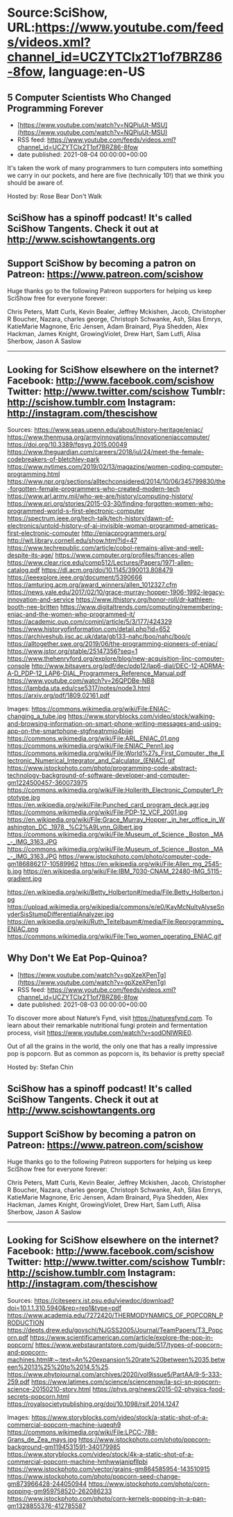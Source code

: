 # Source:SciShow, URL:https://www.youtube.com/feeds/videos.xml?channel_id=UCZYTClx2T1of7BRZ86-8fow, language:en-US

## 5 Computer Scientists Who Changed Programming Forever
 - [https://www.youtube.com/watch?v=NQPiuUt-MSU](https://www.youtube.com/watch?v=NQPiuUt-MSU)
 - RSS feed: https://www.youtube.com/feeds/videos.xml?channel_id=UCZYTClx2T1of7BRZ86-8fow
 - date published: 2021-08-04 00:00:00+00:00

It's taken the work of many programmers to turn computers into something we carry in our pockets, and here are five (technically 10!) that we think you should be aware of.

Hosted by: Rose Bear Don't Walk

SciShow has a spinoff podcast! It's called SciShow Tangents. Check it out at http://www.scishowtangents.org
----------
Support SciShow by becoming a patron on Patreon: https://www.patreon.com/scishow
----------
Huge thanks go to the following Patreon supporters for helping us keep SciShow free for everyone forever:

Chris Peters, Matt Curls, Kevin Bealer, Jeffrey Mckishen, Jacob, Christopher R Boucher, Nazara, charles george, Christoph Schwanke, Ash, Silas Emrys, KatieMarie Magnone, Eric Jensen, Adam Brainard, Piya Shedden, Alex Hackman, James Knight, GrowingViolet, Drew Hart, Sam Lutfi, Alisa Sherbow, Jason A Saslow

----------
Looking for SciShow elsewhere on the internet?
Facebook: http://www.facebook.com/scishow
Twitter: http://www.twitter.com/scishow
Tumblr: http://scishow.tumblr.com
Instagram: http://instagram.com/thescishow
----------
Sources:
https://www.seas.upenn.edu/about/history-heritage/eniac/
https://www.thenmusa.org/armyinnovations/innovationeniaccomputer/
https://doi.org/10.3389/fpsyg.2015.00049
https://www.theguardian.com/careers/2018/jul/24/meet-the-female-codebreakers-of-bletchley-park 
https://www.nytimes.com/2019/02/13/magazine/women-coding-computer-programming.html  
https://www.npr.org/sections/alltechconsidered/2014/10/06/345799830/the-forgotten-female-programmers-who-created-modern-tech 
https://www.arl.army.mil/who-we-are/history/computing-history/ 
https://www.pri.org/stories/2015-03-30/finding-forgotten-women-who-programmed-world-s-first-electronic-computer
https://spectrum.ieee.org/tech-talk/tech-history/dawn-of-electronics/untold-history-of-ai-invisible-woman-programmed-americas-first-electronic-computer
http://eniacprogrammers.org/ 
http://wit.library.cornell.edu/show.html?id=47 
https://www.techrepublic.com/article/cobol-remains-alive-and-well-despite-its-age/ 
https://www.computer.org/profiles/frances-allen
https://www.clear.rice.edu/comp512/Lectures/Papers/1971-allen-catalog.pdf
https://dl.acm.org/doi/10.1145/390013.808479
https://ieeexplore.ieee.org/document/5390666
https://amturing.acm.org/award_winners/allen_1012327.cfm 
https://news.yale.edu/2017/02/10/grace-murray-hopper-1906-1992-legacy-innovation-and-service 
https://www.ithistory.org/honor-roll/dr-kathleen-booth-nee-britten 
https://www.digitaltrends.com/computing/remembering-eniac-and-the-women-who-programmed-it/ 
https://academic.oup.com/comjnl/article/5/3/177/424329 
https://www.historyofinformation.com/detail.php?id=652 
https://archiveshub.jisc.ac.uk/data/gb133-nahc/boo/nahc/boo/c
https://alltogether.swe.org/2019/06/the-programming-pioneers-of-eniac/
https://www.jstor.org/stable/25147356?seq=1
https://www.thehenryford.org/explore/blog/new-acquisition-linc-computer-console
http://www.bitsavers.org/pdf/dec/pdp12/lap6-dial/DEC-12-ADRMA-A-D_PDP-12_LAP6-DIAL_Programmers_Reference_Manual.pdf
https://www.youtube.com/watch?v=26QPDBe-NB8
https://lambda.uta.edu/cse5317/notes/node3.html
https://arxiv.org/pdf/1809.02161.pdf

Images:
https://commons.wikimedia.org/wiki/File:ENIAC-changing_a_tube.jpg
https://www.storyblocks.com/video/stock/walking-and-browsing-information-on-smart-phone-writing-messages-and-using-app-on-the-smartphone-stgfneatnmjo4bjjei
https://commons.wikimedia.org/wiki/File:ARL_ENIAC_01.png
https://commons.wikimedia.org/wiki/File:ENIAC_Penn1.jpg
https://commons.wikimedia.org/wiki/File:World%27s_First_Computer,_the_Electronic_Numerical_Integrator_and_Calculator_(ENIAC).gif
https://www.istockphoto.com/photo/programming-code-abstract-technology-background-of-software-developer-and-computer-gm1224500457-360073975
https://commons.wikimedia.org/wiki/File:Hollerith_Electronic_Computer1_Prototype.jpg
https://en.wikipedia.org/wiki/File:Punched_card_program_deck.agr.jpg
https://commons.wikimedia.org/wiki/File:PDP-12_VCF_2001.jpg
https://en.wikipedia.org/wiki/File:Grace_Murray_Hopper,_in_her_office_in_Washington_DC,_1978,_%C2%A9Lynn_Gilbert.jpg
https://commons.wikimedia.org/wiki/File:Museum_of_Science,_Boston,_MA_-_IMG_3163.JPG
https://commons.wikimedia.org/wiki/File:Museum_of_Science,_Boston,_MA_-_IMG_3163.JPG
https://www.istockphoto.com/photo/computer-code-gm186886217-10589962
https://en.wikipedia.org/wiki/File:Allen_mg_2545-b.jpg
https://en.wikipedia.org/wiki/File:IBM_7030-CNAM_22480-IMG_5115-gradient.jpg

https://en.wikipedia.org/wiki/Betty_Holberton#/media/File:Betty_Holberton.jpg
https://upload.wikimedia.org/wikipedia/commons/e/e0/KayMcNultyAlyseSnyderSisStumpDifferentialAnalyzer.jpg
https://en.wikipedia.org/wiki/Ruth_Teitelbaum#/media/File:Reprogramming_ENIAC.png
https://commons.wikimedia.org/wiki/File:Two_women_operating_ENIAC.gif

## Why Don't We Eat Pop-Quinoa?
 - [https://www.youtube.com/watch?v=gpXzeXPenTg](https://www.youtube.com/watch?v=gpXzeXPenTg)
 - RSS feed: https://www.youtube.com/feeds/videos.xml?channel_id=UCZYTClx2T1of7BRZ86-8fow
 - date published: 2021-08-03 00:00:00+00:00

To discover more about Nature’s Fynd, visit https://naturesfynd.com. To learn about their remarkable nutritional fungi protein and fermentation process, visit https://www.youtube.com/watch?v=sodONlWRiE0.

Out of all the grains in the world, the only one that has a really impressive pop is popcorn. But as common as popcorn is, its behavior is pretty special!

Hosted by: Stefan Chin

SciShow has a spinoff podcast! It's called SciShow Tangents. Check it out at http://www.scishowtangents.org
----------
Support SciShow by becoming a patron on Patreon: https://www.patreon.com/scishow
----------
Huge thanks go to the following Patreon supporters for helping us keep SciShow free for everyone forever:

Chris Peters, Matt Curls, Kevin Bealer, Jeffrey Mckishen, Jacob, Christopher R Boucher, Nazara, charles george, Christoph Schwanke, Ash, Silas Emrys, KatieMarie Magnone, Eric Jensen, Adam Brainard, Piya Shedden, Alex Hackman, James Knight, GrowingViolet, Drew Hart, Sam Lutfi, Alisa Sherbow, Jason A Saslow

----------
Looking for SciShow elsewhere on the internet?
Facebook: http://www.facebook.com/scishow
Twitter: http://www.twitter.com/scishow
Tumblr: http://scishow.tumblr.com
Instagram: http://instagram.com/thescishow
----------
Sources:
https://citeseerx.ist.psu.edu/viewdoc/download?doi=10.1.1.310.5940&rep=rep1&type=pdf
https://www.academia.edu/7272420/THERMODYNAMICS_OF_POPCORN_PRODUCTION 
https://depts.drew.edu/govschl/NJGSS2005/Journal/TeamPapers/T3_Popcorn.pdf 
https://www.scientificamerican.com/article/explore-the-pop-in-popcorn/ 
https://www.webstaurantstore.com/guide/517/types-of-popcorn-and-popcorn-machines.html#:~:text=An%20expansion%20rate%20between%2035,between%2013%25%20to%2014.5%25. https://www.phytojournal.com/archives/2020/vol9issue5/PartAA/9-5-333-259.pdf 
https://www.latimes.com/science/sciencenow/la-sci-sn-popcorn-science-20150210-story.html 
https://phys.org/news/2015-02-physics-food-secrets-popcorn.html 
https://royalsocietypublishing.org/doi/10.1098/rsif.2014.1247 

Images:
https://www.storyblocks.com/video/stock/a-static-shot-of-a-commercial-popcorn-machine-iuqeqh9
https://commons.wikimedia.org/wiki/File:LPCC-788-Grans_de_Zea_mays.jpg
https://www.istockphoto.com/photo/popcorn-background-gm1194531591-340179985
https://www.storyblocks.com/video/stock/4k-a-static-shot-of-a-commercial-popcorn-machine-hmhwwjanipfllpbi
https://www.istockphoto.com/vector/grains-gm864585954-143510915
https://www.istockphoto.com/photo/popcorn-seed-change-gm873966428-244050944
https://www.istockphoto.com/photo/corn-popping-gm959758520-262086233
https://www.istockphoto.com/photo/corn-kernels-popping-in-a-pan-gm1328855376-412785587

